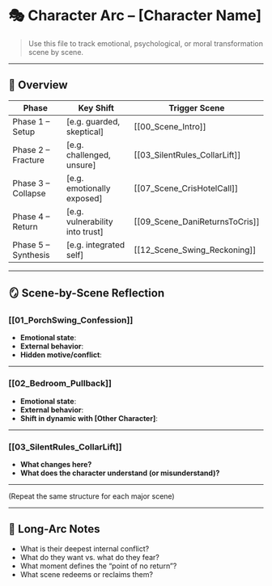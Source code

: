 # 🎭 Character Arc – [Character Name]

> Use this file to track emotional, psychological, or moral transformation scene by scene.

---

## 🔁 Overview

| Phase | Key Shift | Trigger Scene |
|-------|-----------|---------------|
| Phase 1 – Setup      | [e.g. guarded, skeptical]        | [[00_Scene_Intro]] |
| Phase 2 – Fracture   | [e.g. challenged, unsure]        | [[03_SilentRules_CollarLift]] |
| Phase 3 – Collapse   | [e.g. emotionally exposed]       | [[07_Scene_CrisHotelCall]] |
| Phase 4 – Return     | [e.g. vulnerability into trust]  | [[09_Scene_DaniReturnsToCris]] |
| Phase 5 – Synthesis  | [e.g. integrated self]           | [[12_Scene_Swing_Reckoning]] |

---

## 🪞 Scene-by-Scene Reflection

### [[01_PorchSwing_Confession]]
- **Emotional state**:  
- **External behavior**:  
- **Hidden motive/conflict**:  

---

### [[02_Bedroom_Pullback]]
- **Emotional state**:  
- **External behavior**:  
- **Shift in dynamic with [Other Character]**:  

---

### [[03_SilentRules_CollarLift]]
- **What changes here?**  
- **What does the character understand (or misunderstand)?**

---

(Repeat the same structure for each major scene)

---

## 🧠 Long-Arc Notes

- What is their deepest internal conflict?
- What do they want vs. what do they fear?
- What moment defines the “point of no return”?
- What scene redeems or reclaims them?
